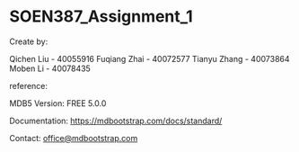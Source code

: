 # SOEN387_Assignment_1

Create by:

Qichen Liu - 40055916
Fuqiang Zhai - 40072577
Tianyu Zhang - 40073864
Moben Li - 40078435



reference: 

MDB5
Version: FREE 5.0.0

Documentation:
https://mdbootstrap.com/docs/standard/

Contact:
office@mdbootstrap.com